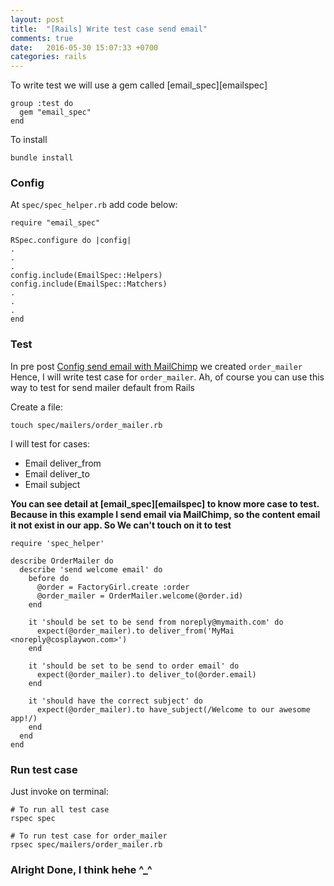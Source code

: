 ```yaml
---
layout: post
title:  "[Rails] Write test case send email"
comments: true
date:   2016-05-30 15:07:33 +0700
categories: rails
---
```


To write test we will use a gem called [email_spec][emailspec]

```
group :test do
  gem "email_spec"
end
```

To install

```
bundle install
```

### Config

At `spec/spec_helper.rb` add code below:

```
require "email_spec"

RSpec.configure do |config|
.
.
.
config.include(EmailSpec::Helpers)
config.include(EmailSpec::Matchers)
.
.
.
end
```

### Test
In pre post [Config send email with MailChimp][sendmail] we created `order_mailer` Hence, I will write test case for `order_mailer`. Ah, of course you can use this way to test for send mailer default from Rails

Create a file:
```
touch spec/mailers/order_mailer.rb
```

I will test for cases:
  * Email deliver_from
  * Email deliver_to
  * Email subject

**You can see detail at [email_spec][emailspec] to know more case to test. Because in this example I send email via MailChimp, so the content email it not exist in our app. So We can't touch on it to test**

```
require 'spec_helper'

describe OrderMailer do
  describe 'send welcome email' do
    before do
      @order = FactoryGirl.create :order
      @order_mailer = OrderMailer.welcome(@order.id)
    end

    it 'should be set to be send from noreply@mymaith.com' do
      expect(@order_mailer).to deliver_from('MyMai <noreply@cosplaywon.com>')
    end

    it 'should be set to be send to order email' do
      expect(@order_mailer).to deliver_to(@order.email)
    end

    it 'should have the correct subject' do
      expect(@order_mailer).to have_subject(/Welcome to our awesome app!/)
    end
  end
end

```

### Run test case

Just invoke on terminal:

```
# To run all test case
rspec spec

# To run test case for order_mailer
rpsec spec/mailers/order_mailer.rb
```

### Alright Done, I think hehe ^_^

[mandrill]: https://mandrillapp.com/login/?referrer=%2F
[sendmail]: /rails/2016/05/30/rails-config-send-email-with-mail-chimp.html
